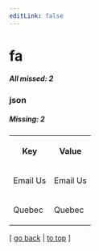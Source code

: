 ```yaml
---
editLink: false
---
```


# fa

##### All missed: 2


### json

##### Missing: 2

<table width="100%">
<tr><th width="50%">

Key

</th><th width="50%">

Value

</th></tr>
<tr><td width="50%">

Email Us

</td><td width="50%">

Email Us

</td></tr>
<tr><td width="50%">

Quebec

</td><td width="50%">

Quebec

</td></tr>
</table>

[ [go back](../status.md) | [to top](#) ]

